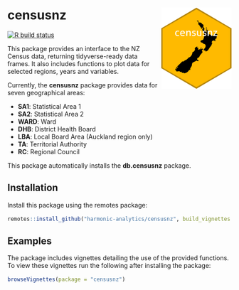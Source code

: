 
<!-- README.md is generated from README.Rmd. Please edit that file -->

# censusnz <img src='man/figures/logo.png' align="right" height="182.5" />

<!-- badges: start -->

[![R build
status](https://github.com/harmonic-analytics/censusnz/workflows/R-CMD-check/badge.svg)](https://github.com/harmonic-analytics/censusnz/actions)
<!-- badges: end -->

This package provides an interface to the NZ Census data, returning
tidyverse-ready data frames. It also includes functions to plot data for
selected regions, years and variables.

Currently, the **censusnz** package provides data for seven geographical
areas:

-   **SA1**: Statistical Area 1
-   **SA2**: Statistical Area 2
-   **WARD**: Ward
-   **DHB**: District Health Board
-   **LBA**: Local Board Area (Auckland region only)
-   **TA**: Territorial Authority
-   **RC**: Regional Council

This package automatically installs the **db.censusnz** package.

## Installation

Install this package using the remotes package:

``` r
remotes::install_github("harmonic-analytics/censusnz", build_vignettes = TRUE)
```

## Examples

The package includes vignettes detailing the use of the provided
functions. To view these vignettes run the following after installing
the package:

``` r
browseVignettes(package = "censusnz")
```
